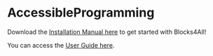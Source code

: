 # AccessibleProgramming


Download the [Installation Manual here](https://github.com/CSE482win2018/AccessibleProgramming/blob/master/Installation%20Manual.pdf) to get started with Blocks4All!

You can access the [User Guide here](https://github.com/CSE482win2018/AccessibleProgramming/blob/master/User%20Guide.pdf).
